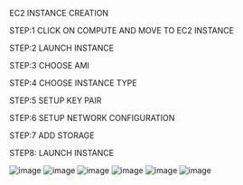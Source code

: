 EC2 INSTANCE CREATION

STEP:1 CLICK ON COMPUTE AND MOVE TO EC2 INSTANCE

STEP:2 LAUNCH INSTANCE

STEP:3 CHOOSE AMI 

STEP:4 CHOOSE INSTANCE TYPE

STEP:5 SETUP KEY PAIR 

STEP:6 SETUP NETWORK CONFIGURATION

STEP:7 ADD STORAGE

STEP8: LAUNCH INSTANCE 

![image](https://github.com/Harikrishna2699/aws-handson/assets/73926065/02204229-e40b-4657-ae7e-c3cd6f1b2535)
![image](https://github.com/Harikrishna2699/aws-handson/assets/73926065/a1fda8f6-b27e-43c1-8034-93d7a9ce7874)
![image](https://github.com/Harikrishna2699/aws-handson/assets/73926065/57b05c66-2714-4dfc-a404-f79e73556281)
![image](https://github.com/Harikrishna2699/aws-handson/assets/73926065/4e62847a-4fe5-429a-b47d-bfb8f56d1f2c)
![image](https://github.com/Harikrishna2699/aws-handson/assets/73926065/4dd5ea68-8d80-4901-84e0-0063b5aa3e84)
![image](https://github.com/Harikrishna2699/aws-handson/assets/73926065/8615b992-84c3-40d6-9a8e-49856f654544)




